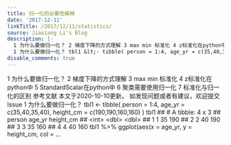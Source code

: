 ```yaml
---
title: 归一化的必要性解释
date: '2017-12-11'
linkTitle: /2017/12/11/statistics/
source: Jiaxiang Li's Blog
description: |-
  1 为什么要做归一化？ 2 梯度下降的方式理解 3 max min 标准化 4 z标准化在python中 5 StandardScalar在python中 6 聚类需要使用归一化 7 标准化与归一化的区别 参考文献 本文于2020-10-10更新。 如发现问题或者有建议，欢迎提交 Issue
  1 为什么要做归一化？ tbl1 &lt;- tibble( person = 1:4, age_yr = c(35,40,35,40), height_cm = c(190,190,160,160) ) tbl1 ## # A tibble: 4 x 3 ## person age_yr height_cm ## &lt;int&gt; &lt;dbl&gt; &lt;dbl&gt; ## 1 1 35 190 ## 2 2 40 190 ## 3 3 35 160 ## 4 4 40 160 tbl1 %&gt;% ggplot(aes(x = age_yr, y = height_cm, col = ...
disable_comments: true
---
```

1 为什么要做归一化？ 2 梯度下降的方式理解 3 max min 标准化 4 z标准化在python中 5 StandardScalar在python中 6 聚类需要使用归一化 7 标准化与归一化的区别 参考文献 本文于2020-10-10更新。 如发现问题或者有建议，欢迎提交 Issue
1 为什么要做归一化？ tbl1 &lt;- tibble( person = 1:4, age_yr = c(35,40,35,40), height_cm = c(190,190,160,160) ) tbl1 ## # A tibble: 4 x 3 ## person age_yr height_cm ## &lt;int&gt; &lt;dbl&gt; &lt;dbl&gt; ## 1 1 35 190 ## 2 2 40 190 ## 3 3 35 160 ## 4 4 40 160 tbl1 %&gt;% ggplot(aes(x = age_yr, y = height_cm, col = ...